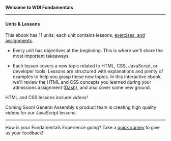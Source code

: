 **Welcome to WDI Fundamentals**

---

#### Units & Lessons

This ebook has 11 units; each unit contains lessons, [exercises, and assignments](03_lesson.md).

* Every unit has objectives at the beginning. This is where we'll share the most important takeaways.

* Each lesson covers a new topic related to HTML, CSS, JavaScript, or developer tools. Lessons are structured with explanations and plenty of examples to help you grasp these new topics. In this interactive ebook, we'll review the HTML and CSS concepts you learned during your admissions assignment ([Dash](https://dash.generalassemb.ly/)), and also cover some new ground.  

HTML and CSS lessons include *videos!*

Coming Soon! General Assembly's product team is creating high quality videos for our JavaScript lessons.

---
How is your Fundamentals Experience going? Take a [quick survey](../feedback.md) to give us your feedback!
